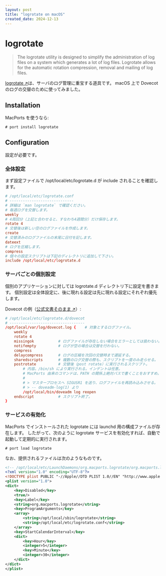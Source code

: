 ```yaml
---
layout: post
title: "logrotate on macOS"
created_date: 2024-12-13
---
```


# logrotate

> The logrotate utility is designed to simplify the administration of
> log files on a system which generates a lot of log files. Logrotate
> allows for the automatic rotation compression, removal and mailing
> of log files.

[logrotate ↗️][1]は、サーバのログ管理に重宝する道具です。
macOS 上で Dovecot のログの交替のために使ってみました。

[1]: https://github.com/logrotate/logrotate

## Installation

MacPorts を使うなら:

```
# port install logrotate
```

## Configuration

設定が必要です。

### 全体設定

まず設定ファイルで /opt/local/etc/logrotate.d が include されることを確認します。

```conf
# /opt/local/etc/logrotate.conf
# -----------------------------
# 詳細は `man logrotate` で確認ください。
# 毎週ログを交替します。
weekly
# 4周回分（上記と合わせると、すなわち4週間分）だけ保存します。
rotate 4
# 交替後は新しい空のログファイルを作成します。
create
# 交替済みのログファイルの末尾に日付を記します。
dateext
# ログを圧縮します。
compress
# 個々の設定スクリプトは下記のディレクトリに追加して下さい。
include /opt/local/etc/logrotate.d
```

### サーバごとの個別設定

個別のアプリケーションに対しては logrotate.d ディレクトリ下に設定を書きます。
個別設定は全体設定に、後に現れる設定は先に現れる設定にそれぞれ優先します。

Dovecot の例（[公式文書そのまま ↗️][2]）:

[2]: https://doc.dovecot.org/2.3/admin_manual/logging/#rotating-logs

```conf
# /opt/local/etc/logrotate.d/dovecot
# ----------------------------------
/opt/local/var/log/dovecot.log {    # 対象とするログファイル。
    weekly
    rotate 4
    missingok           # ログファイルが存在しない場合をエラーとしては扱わない。
    notifempty          # ログが空の場合は交替を行わない。
    compress
    delaycompress       # ログの圧縮を次回の交替時まで遅延する。
    sharedscripts       # 複数のログ交替の際も、スクリプトを一度のみ走らせる。
    postrotate          # 交替後（post rotate）に実行されるスクリプト。
        # 内容。/bin/sh により実行される。インデントは任意。
        # MacPorts 由来のコマンドは、PATH の関係上絶対パスで書くことをおすすめ。
        #
        # > マスタープロセスへ SIGUSR1 を送り、ログファイルを再読み込みさせる。
        # > -- doveadm-log(1) より
        /opt/local/bin/doveadm log reopen
    endscript           # スクリプト終了。
}
```

### サービスの有効化

MacPorts でインストールされた logrotate には launchd 用の構成ファイルが存在します。
したがって、次のように logrotate サービスを有効化すれば、自動で起動して定期的に実行されます。

```
# port load logrotate
```

なお、提供されるファイルは次のようなものです。

```xml
<!-- /opt/local/etc/LaunchDaemons/org.macports.logrotate/org.macports.logrotate.plist -->
<?xml version="1.0" encoding="UTF-8"?>
<!DOCTYPE plist PUBLIC "-//Apple//DTD PLIST 1.0//EN" "http://www.apple.com/DTDs/PropertyList-1.0.dtd">
<plist version="1.0">
<dict>
    <key>Disabled</key>
    <true/>
    <key>Label</key>
    <string>org.macports.logrotate</string>
    <key>ProgramArguments</key>
    <array>
        <string>/opt/local/sbin/logrotate</string>
        <string>/opt/local/etc/logrotate.conf</string>
    </array>
    <key>StartCalendarInterval</key>
    <dict>
        <key>Hour</key>
        <integer>5</integer>
        <key>Minute</key>
        <integer>30</integer>
    </dict>
</dict>
</plist>
```
